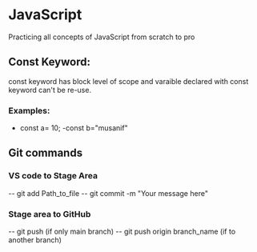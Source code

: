 # JavaScript
Practicing all concepts of JavaScript from scratch to pro

## Const Keyword:
const keyword has block level of scope and varaible declared with const keyword can't be re-use. 

### Examples:
- const a= 10;
-const b="musanif"

## Git commands

### VS code to Stage Area
-- git add Path_to_file
-- git commit -m "Your message here"

### Stage area to GitHub
-- git push  (if only main branch)
-- git push origin branch_name (if to another branch)